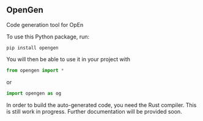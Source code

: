 ## OpenGen

Code generation tool for OpEn

To use this Python package, run:

```
pip install opengen
```

You will then be able to use it in your project with

```python
from opengen import *
```

or 

```python
import opengen as og
```

In order to build the auto-generated code, you need the 
Rust compiler. This is still work in progress. Further
documentation will be provided soon.


